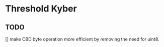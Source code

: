 # Threshold Kyber


## TODO
[] make CBD byte operation more efficient by removing the need for uint8.